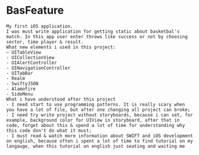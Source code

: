 # BasFeature
	My first iOS application.
	I was must write application for getting static about basketbal's match. In this app user enter throws like success or not by choosing sector, time player & result. 
	What new elements i used in this project:
  	– UITableView
  	- UICollectionView
  	- UIAlertController
  	- UINavigationController
  	- UITabBar
  	- Realm
  	- SwiftyJSON
  	- Alamofire
  	- SideMenu
	What i have understood after this project
	- I need start to use programming patterns. It is really scary when you have a lot of file, but after one changing all project can broke;
	- I need try write project without storyboards, because i can set, for example, background color for UIView in storyboard, after that in code, forget about this & spend a lot of time for understanding why this code don't do what it must;
	- I must read & watch more information about SWIFT and iOS development on english, because often i spent a lot of time to find tutorial on my langauge, when this tutorial on english just seating and waiting me
